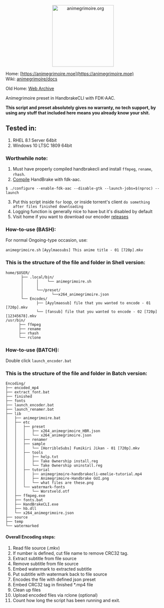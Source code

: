 <div align="center">
<a href="https://animegrimoire.moe">
<img src="https://i.ibb.co/zhkrxtV/Grimoire-Archive.png" alt="animegrimoire.org" height="200" width="200"</img>
</a>
</div>

Home: [https://animegrimoire.moe](https://animegrimoire.moe)<br> 
Wiki: [animegrimoire/docs](https://gitlab.com/initramfs-0/animegrimoire/-/wikis/Animegrimoire-Wiki)<br> 

Old Home: [Web Archive](http://web.archive.org/web/20200203143744/https://animegrimoire.org/showthread.php?tid=1119)

Animegrimoire preset in HandbrakeCLI with FDK-AAC.

**This script and preset absolutely gives no warranty, no tech support, by using any stuff that included here means you already know your shit.**

## Tested in:
1. RHEL 8.1 Server 64bit
2. Windows 10 LTSC 1809 64bit

### Worthwhile note:
1. Must have properly compiled handbrakecli and install `ffmpeg`, `rename`, `rhash`.
2. [Compile](https://handbrake.fr/docs/en/latest/developer/build-linux.html) HandBrake with fdk-aac.
```
$ ./configure --enable-fdk-aac --disable-gtk --launch-jobs=$(nproc) --launch
```
3. Put this script inside `for` loop, or inside torrent's client `do something after files finished downloading`
4. Logging function is generally nice to have but it's disabled by default
5. Visit home if you want to download our encoder [releases](https://animegrimoire.moe/encoder/)

### How-to-use (BASH):

For normal Ongoing-type occasion, use:

`animegrimoire.sh` `[Ayylmaosubs] This anime title - 01 [720p].mkv`

### This is the structure of the file and folder in Shell version:
```
home/$USER/
       ├── .local/bin/
       │      │    └── animegrimoire.sh
       │      │
       │      └──/preset/
       │             └──x264_animegrimoire.json
       └── Encodes/
              ├── [Ayylmaosub] file that you wanted to encode - 01 [720p].mkv
              └── [fansub] file that you wanted to encode - 02 [720p][12345678].mkv
/usr/bin/
      ├── ffmpeg
      ├── rename
      ├── rhash
      └── rclone
```

### How-to-use (BATCH):

Double click `launch_encoder.bat`

### This is the structure of the file and folder in Batch version:
```
Encoding/
├── encoded_mp4
├── extract_font.bat
├── finished
├── fonts
├── launch_encoder.bat
├── launch_renamer.bat
├── lib
│   ├── animegrimoire.bat
│   ├── etc
│   │   ├── preset
│   │   │   ├── x264_animegrimoire_HBR.json
│   │   │   └── x264_animegrimoire.json
│   │   ├── renamer
│   │   ├── sample
│   │   │   └── [HorribleSubs] Fumikiri Jikan - 01 [720p].mkv
│   │   ├── tools
│   │   │   ├── help.txt
│   │   │   ├── Take Ownership install.reg
│   │   │   └── Take Ownership uninstall.reg
│   │   ├── tutorial
│   │   │   ├── animegrimoire-handbrakecli-emelie-tutorial.mp4
│   │   │   ├── Animegrimoire-Handbrake GUI.png
│   │   │   └── what files are these.png
│   │   └── watermark-fonts
│   │       └── Worstveld.otf
│   ├── ffmpeg.exe
│   ├── fonts.bat
│   ├── HandBrakeCLI.exe
│   ├── hb.dll
│   └── x264_animegrimoire.json
├── source
├── temp
└── watermarked

```

#### Overall Encoding steps:

1. Read file source (.mkv)
2. If number is defined, cut file name to remove CRC32 tag.
3. Extract subtitle from file source
4. Remove subtitle from file source
5. Embed watermark to extracted subtitle
6. Put subtitle with watermark back to file source
7. Encodes the file with defined json preset
8. Embed CRC32 tag in finished *.mp4 file
9. Clean up files
10. Upload encoded files via rclone (optional)
11. Count how long the script has been running and exit.

